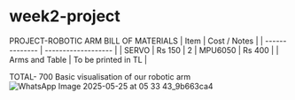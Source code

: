 # week2-project
PROJECT-ROBOTIC ARM
BILL OF MATERIALS
| Item           | Cost / Notes        |
| -------------- | ------------------- |
| SERVO          | Rs 150              | 2
| MPU6050        | Rs 400              |
| Arms and Table | To be printed in TL |

TOTAL- 700
Basic visualisation of our robotic arm
![WhatsApp Image 2025-05-25 at 05 33 43_9b663ca4](https://github.com/user-attachments/assets/203e494f-7578-4e78-b83a-a799d16ff5f6)




